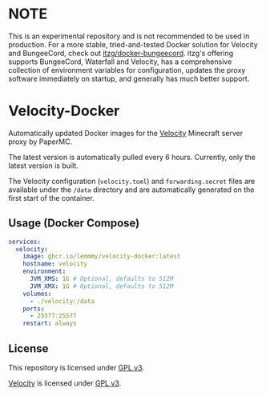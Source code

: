 # NOTE

This is an experimental repository and is not recommended to be used in production. For a more stable, tried-and-tested Docker solution for Velocity and BungeeCord, check out [itzg/docker-bungeecord](https://github.com/itzg/docker-bungeecord/). itzg's offering supports BungeeCord, Waterfall and Velocity, has a comprehensive collection of environment variables for configuration, updates the proxy software immediately on startup, and generally has much better support.

# Velocity-Docker

Automatically updated Docker images for the
[Velocity](https://github.com/PaperMC/Velocity) Minecraft server proxy by
PaperMC.

The latest version is automatically pulled every 6 hours. Currently, only the
latest version is built.

The Velocity configuration (`velocity.toml`) and `forwarding.secret` files are
available under the `/data` directory and are automatically generated on the
first start of the container.

## Usage (Docker Compose)

```yml
services:
  velocity:
    image: ghcr.io/lemmmy/velocity-docker:latest
    hostname: velocity
    environment:
      JVM_XMS: 1G # Optional, defaults to 512M
      JVM_XMX: 1G # Optional, defaults to 512M
    volumes:
      - ./velocity:/data
    ports:
      - 25577:25577
    restart: always
```

## License
This repository is licensed under 
[GPL v3](https://www.gnu.org/licenses/gpl-3.0.en.html).

[Velocity](https://github.com/PaperMC/Velocity) is licensed under 
[GPL v3](https://www.gnu.org/licenses/gpl-3.0.en.html). 
